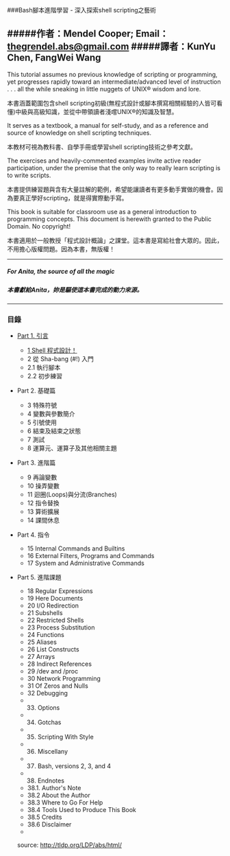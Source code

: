 ###Bash腳本進階學習 - 深入探索shell scripting之藝術

#####作者：Mendel Cooper; Email：thegrendel.abs@gmail.com
#####譯者：KunYu Chen, FangWei Wang
---
This tutorial assumes no previous knowledge of scripting or programming, yet progresses rapidly toward an intermediate/advanced level of instruction . . . all the while sneaking in little nuggets of UNIX® wisdom and lore.

本書涵蓋範圍包含shell scripting初級(無程式設計或腳本撰寫相關經驗的人皆可看懂)中級與高級知識，並從中帶領讀者淺嚐UNIX®的知識及智慧。

It serves as a textbook, a manual for self-study, and as a reference and source of knowledge on shell scripting techniques.

本教材可視為教科書、自學手冊或學習shell scripting技術之參考文獻。

The exercises and heavily-commented examples invite active reader participation, under the premise that the only way to really learn scripting is to write scripts.

本書提供練習題與含有大量註解的範例，希望能讓讀者有更多動手實做的機會。因為要真正學好scripting，就是得實際動手寫。

This book is suitable for classroom use as a general introduction to programming concepts. This document is herewith granted to the Public Domain. No copyright!

本書適用於一般教授「程式設計概論」之課堂。這本書是寫給社會大眾的。因此，不用擔心版權問題。因為本書，無版權！

---
##### For Anita, the source of all the magic
##### 本書獻給Anita，妳是驅使這本書完成的動力來源。

---

### 目錄

* [Part 1. 引言](https://github.com/deanboole/abs/blob/master/part1-introduction.md)

  * [1 Shell 程式設計！](https://github.com/deanboole/abs/blob/master/chapter1_shell_programming.md)
  * 2 從 Sha-bang (#!) 入門
  * 2.1 執行腳本
  * 2.2 初步練習

* Part 2. 基礎篇

  * 3 特殊符號
  * 4 變數與參數簡介
  * 5 引號使用
  * 6 結束及結束之狀態
  * 7 測試
  * 8 運算元、運算子及其他相關主題

* Part 3. 進階篇
  * 9 再論變數
  * 10 操弄變數
  * 11 迴圈(Loops)與分流(Branches)
  * 12 指令替換
  * 13 算術擴展
  * 14 課間休息

* Part 4. 指令
  * 15 Internal Commands and Builtins
  * 16 External Filters, Programs and Commands
  * 17 System and Administrative Commands

* Part 5. 進階課題
  * 18 Regular Expressions
  * 19 Here Documents
  * 20 I/O Redirection
  * 21 Subshells
  * 22 Restricted Shells
  * 23 Process Substitution
  * 24 Functions
  * 25 Aliases
  * 26 List Constructs
  * 27 Arrays
  * 28 Indirect References
  * 29 /dev and /proc
  * 30 Network Programming
  * 31 Of Zeros and Nulls
  * 32 Debugging
  * 33. Options
  * 34. Gotchas
  * 35. Scripting With Style
  * 36. Miscellany
  * 37. Bash, versions 2, 3, and 4
  * 38. Endnotes
  * 38.1. Author's Note
  * 38.2 About the Author
  * 38.3 Where to Go For Help
  * 38.4 Tools Used to Produce This Book
  * 38.5 Credits
  * 38.6 Disclaimer
  * 
  source: http://tldp.org/LDP/abs/html/
